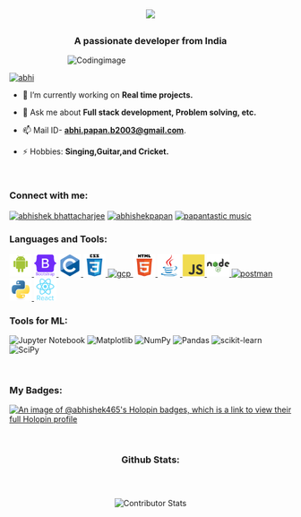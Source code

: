 <h1 align="center">
  <a href="https://git.io/typing-svg">
    <img src="https://readme-typing-svg.herokuapp.com/?lines=Hello,+There!+👋🏻;This+is+Abhishek....;Nice+to+meet+you!&center=true&size=30">
  </a>
</h1>

<h3 align="center">A passionate developer from India</h3>
<img align="right" alt="Codingimage" width="400" src="https://miro.medium.com/v2/resize:fit:1272/1*ZSVmWGcc1weENb0ShawWxw.gif">

<p align="left"> <img src="https://komarev.com/ghpvc/?username=Abhishek-465&label=Profile%20views&color=0e75b6&style=flat" alt="" /> </p>



<p align="left"> <a href="https://x.com/AbhiVibes_1432?t=cGfS9hladfPQGWgT2isPuw&s=09" target="blank"><img src="https://img.shields.io/twitter/follow/abhishek?logo=twitter&style=for-the-badge" alt="abhi" /></a> </p>

- 🔭 I’m currently working on **Real time projects.**

- 💬 Ask me about **Full stack development, Problem solving, etc.**

- 📫 Mail ID- **abhi.papan.b2003@gmail.com**.

- ⚡ Hobbies: **Singing,Guitar,and Cricket.**


<img src="https://www.animatedimages.org/data/media/562/animated-line-image-0111.gif" width="1000" height="2" />
<h3 align="left">Connect with me:</h3>
<p align="left">
<a href="https://fb.com/abhishek bhattacharjee" target="blank"><img align="center" src="https://raw.githubusercontent.com/rahuldkjain/github-profile-readme-generator/master/src/images/icons/Social/facebook.svg" alt="abhishek bhattacharjee" height="30" width="40" /></a>
<a href="https://instagram.com/abhishekpapan" target="blank"><img align="center" src="https://raw.githubusercontent.com/rahuldkjain/github-profile-readme-generator/master/src/images/icons/Social/instagram.svg" alt="abhishekpapan" height="30" width="40" /></a>
<a href="https://www.youtube.com/c/papantastic music" target="blank"><img align="center" src="https://raw.githubusercontent.com/rahuldkjain/github-profile-readme-generator/master/src/images/icons/Social/youtube.svg" alt="papantastic music" height="30" width="40" /></a>
</p>

<h3 align="left">Languages and Tools:</h3>
<p align="left"> <a href="https://developer.android.com" target="_blank" rel="noreferrer"> <img src="https://raw.githubusercontent.com/devicons/devicon/master/icons/android/android-original-wordmark.svg" alt="android" width="40" height="40"/> </a> <a href="https://getbootstrap.com" target="_blank" rel="noreferrer"> <img src="https://raw.githubusercontent.com/devicons/devicon/master/icons/bootstrap/bootstrap-plain-wordmark.svg" alt="bootstrap" width="40" height="40"/> </a> <a href="https://www.cprogramming.com/" target="_blank" rel="noreferrer"> <img src="https://raw.githubusercontent.com/devicons/devicon/master/icons/c/c-original.svg" alt="c" width="40" height="40"/>  
  <a href="https://www.w3schools.com/css/" target="_blank" rel="noreferrer"> <img src="https://raw.githubusercontent.com/devicons/devicon/master/icons/css3/css3-original-wordmark.svg" alt="css3" width="40" height="40"/> </a> <a href="https://cloud.google.com" target="_blank" rel="noreferrer"> <img src="https://www.vectorlogo.zone/logos/google_cloud/google_cloud-icon.svg" alt="gcp" width="40" height="40"/> </a> <a href="https://www.w3.org/html/" target="_blank" rel="noreferrer"> <img src="https://raw.githubusercontent.com/devicons/devicon/master/icons/html5/html5-original-wordmark.svg" alt="html5" width="40" height="40"/> </a> <a href="https://www.java.com" target="_blank" rel="noreferrer"> <img src="https://raw.githubusercontent.com/devicons/devicon/master/icons/java/java-original.svg" alt="java" width="40" height="40"/> </a> <a href="https://developer.mozilla.org/en-US/docs/Web/JavaScript" target="_blank" rel="noreferrer"> <img src="https://raw.githubusercontent.com/devicons/devicon/master/icons/javascript/javascript-original.svg" alt="javascript" width="40" height="40"/> </a> <a href="https://nodejs.org" target="_blank" rel="noreferrer"> <img src="https://raw.githubusercontent.com/devicons/devicon/master/icons/nodejs/nodejs-original-wordmark.svg" alt="nodejs" width="40" height="40"/> </a> <a href="https://postman.com" target="_blank" rel="noreferrer"> <img src="https://www.vectorlogo.zone/logos/getpostman/getpostman-icon.svg" alt="postman" width="40" height="40"/> </a> <a href="https://www.python.org" target="_blank" rel="noreferrer"> <img src="https://raw.githubusercontent.com/devicons/devicon/master/icons/python/python-original.svg" alt="python" width="40" height="40"/> </a> <a href="https://reactjs.org/" target="_blank" rel="noreferrer"> <img src="https://raw.githubusercontent.com/devicons/devicon/master/icons/react/react-original-wordmark.svg" alt="react" width="40" height="40"/> </a></p>

<h3 align="left">Tools for ML:</h3>
  
![Jupyter Notebook](https://img.shields.io/badge/jupyter-%23FA0F00.svg?style=for-the-badge&logo=jupyter&logoColor=white) 
  ![Matplotlib](https://img.shields.io/badge/Matplotlib-%23ffffff.svg?style=for-the-badge&logo=Matplotlib&logoColor=black) ![NumPy](https://img.shields.io/badge/numpy-%23013243.svg?style=for-the-badge&logo=numpy&logoColor=white) ![Pandas](https://img.shields.io/badge/pandas-%23150458.svg?style=for-the-badge&logo=pandas&logoColor=white) ![scikit-learn](https://img.shields.io/badge/scikit--learn-%23F7931E.svg?style=for-the-badge&logo=scikit-learn&logoColor=white) ![SciPy](https://img.shields.io/badge/SciPy-%230C55A5.svg?style=for-the-badge&logo=scipy&logoColor=%white) 

  <img src="https://www.animatedimages.org/data/media/562/animated-line-image-0111.gif" width="1000" height="2" />

<br>
<h3 align="left">My Badges:</h3>

[![An image of @abhishek465's Holopin badges, which is a link to view their full Holopin profile](https://holopin.me/abhishek465)](https://holopin.io/@abhishek465)

<br>
<h3 align="center">Github Stats:</h3>

<p align="center">
  <img src="https://github-readme-stats.vercel.app/api/top-langs?username=Abhishek-465&show_icons=true&locale=en&layout=compact&theme=tokyonight" alt="" style="display: block; margin: auto;" />
</p>

<p align="center">
  <img src="https://github-readme-stats.vercel.app/api?username=Abhishek-465&show=prs_merged&theme=tokyonight" alt="" style="display: block; margin: auto;" />
</p>

<p align="center">
  <img src="https://github-readme-streak-stats.herokuapp.com/?user=Abhishek-465&theme=black-ice&hide_border=true&stroke=0000&background=060A0CD" alt="" style="display: block; margin: auto;" />
</p>

<p align="center"><img src="https://github-contributor-stats.vercel.app/api?username=Abhishek-465&limit=5&theme=radical&combine_all_yearly_contributions=true" alt="Contributor Stats" /></p>


